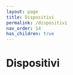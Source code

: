 ```yaml
---
layout: page
title: Dispositivi
permalink: /dispositivi
nav_order: 14
has_children: true
---
```


# Dispositivi

